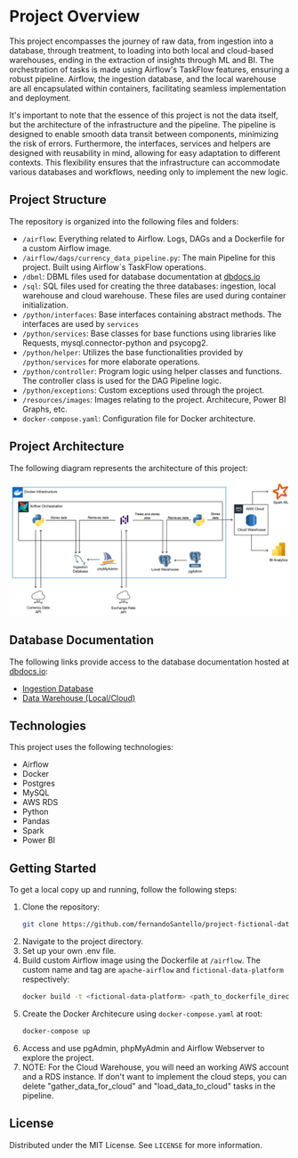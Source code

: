 # Project Overview

This project encompasses the journey of raw data, from ingestion into a database, through treatment, to loading into both local and cloud-based warehouses, ending in the extraction of insights through ML and BI. The orchestration of tasks is made using Airflow's TaskFlow features, ensuring a robust pipeline. Airflow, the ingestion database, and the local warehouse are all encapsulated within containers, facilitating seamless implementation and deployment.

It's important to note that the essence of this project is not the data itself, but the architecture of the infrastructure and the pipeline. The pipeline is designed to enable smooth data transit between components, minimizing the risk of errors. Furthermore, the interfaces, services and helpers are designed with reusability in mind, allowing for easy adaptation to different contexts. This flexibility ensures that the infrastructure can accommodate various databases and workflows, needing only to implement the new logic.

## Project Structure

The repository is organized into the following files and folders:

- `/airflow`: Everything related to Airflow. Logs, DAGs and a Dockerfile for a custom Airflow image.
- `/airflow/dags/currency_data_pipeline.py`: The main Pipeline for this project. Built using Airflow`s TaskFlow operations.
- `/dbml`: DBML files used for database documentation at [dbdocs.io](https://dbdocs.io/ "dbdocs.io")
- `/sql`: SQL files used for creating the three databases: ingestion, local warehouse and cloud warehouse. These files are used during container initialization.
- `/python/interfaces`: Base interfaces containing abstract methods. The interfaces are used by `services`
- `/python/services`: Base classes for base functions using libraries like Requests, mysql.connector-python and psycopg2.
- `/python/helper`: Utilizes the base functionalities provided by `/python/services` for more elaborate operations.
- `/python/controller`: Program logic using helper classes and functions. The controller class is used for the DAG Pipeline logic.
- `/python/exceptions`: Custom exceptions used through the project.
- `/resources/images`: Images relating to the project. Architecure, Power BI Graphs, etc.
- `docker-compose.yaml`: Configuration file for Docker architecture.

## Project Architecture

The following diagram represents the architecture of this project:

![Architecture](resources/images/fictional-data-platform-architecture.png)

## Database Documentation

The following links provide access to the database documentation hosted at [dbdocs.io](https://dbdocs.io/ "dbdocs.io"):

- [Ingestion Database](https://dbdocs.io/fersrp1964/ingestion_currency_data "Ingestion Database")
- [Data Warehouse (Local/Cloud)](https://dbdocs.io/fersrp1964/warehouse_currency_data "Data Warehouse (Local/Cloud)")

## Technologies

This project uses the following technologies:

- Airflow
- Docker
- Postgres
- MySQL
- AWS RDS
- Python
- Pandas
- Spark
- Power BI

## Getting Started

To get a local copy up and running, follow the following steps:

1. Clone the repository:
   ```sh
   git clone https://github.com/fernandoSantello/project-fictional-data-platform
   ```
2. Navigate to the project directory.
3. Set up your own .env file.
4. Build custom Airflow image using the Dockerfile at `/airflow`. The custom name and tag are `apache-airflow` and `fictional-data-platform` respectively:
   ```sh
   docker build -t <fictional-data-platform> <path_to_dockerfile_directory>
   ```
5. Create the Docker Architecure using `docker-compose.yaml` at root:
   ```sh
   docker-compose up
   ```
6. Access and use pgAdmin, phpMyAdmin and Airflow Webserver to explore the project.
7. NOTE: For the Cloud Warehouse, you will need an working AWS account and a RDS instance. If don't want to implement the cloud steps, you can delete "gather_data_for_cloud" and "load_data_to_cloud" tasks in the pipeline.

## License

Distributed under the MIT License. See `LICENSE` for more information.
